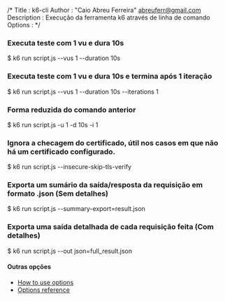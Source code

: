 /* 
Title : k6-cli
Author : "Caio Abreu Ferreira" <abreuferr@gmail.com>
Description : Execução da ferramenta k6 através de linha de comando
Options : 
*/

### Executa teste com 1 vu e dura 10s
$ k6 run script.js --vus 1 --duration 10s

### Executa teste com 1 vu e dura 10s e termina após 1 iteração
$ k6 run script.js --vus 1 --duration 10s --iterations 1 

### Forma reduzida do comando anterior
$ k6 run script.js -u 1 -d 10s -i 1 

### Ignora a checagem do certificado, útil nos casos em que não há um certificado configurado.
$ k6 run script.js --insecure-skip-tls-verify

### Exporta um sumário da saída/resposta da requisição em formato .json (Sem detalhes)
$ k6 run script.js --summary-export=result.json

### Exporta uma saída detalhada de cada requisição feita (Com detalhes)
$ k6 run script.js --out json=full_result.json

#### Outras opções
- [How to use options](https://k6.io/docs/using-k6/k6-options/how-to/) 
- [Options reference](https://k6.io/docs/using-k6/k6-options/reference/) 